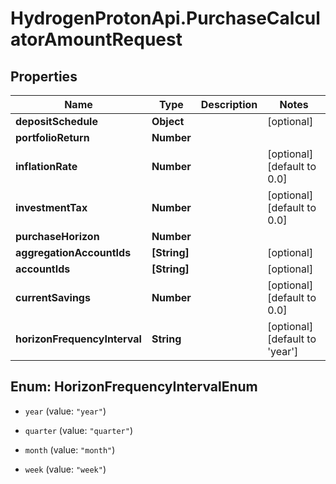 # HydrogenProtonApi.PurchaseCalculatorAmountRequest

## Properties
Name | Type | Description | Notes
------------ | ------------- | ------------- | -------------
**depositSchedule** | **Object** |  | [optional] 
**portfolioReturn** | **Number** |  | 
**inflationRate** | **Number** |  | [optional] [default to 0.0]
**investmentTax** | **Number** |  | [optional] [default to 0.0]
**purchaseHorizon** | **Number** |  | 
**aggregationAccountIds** | **[String]** |  | [optional] 
**accountIds** | **[String]** |  | [optional] 
**currentSavings** | **Number** |  | [optional] [default to 0.0]
**horizonFrequencyInterval** | **String** |  | [optional] [default to 'year']


<a name="HorizonFrequencyIntervalEnum"></a>
## Enum: HorizonFrequencyIntervalEnum


* `year` (value: `"year"`)

* `quarter` (value: `"quarter"`)

* `month` (value: `"month"`)

* `week` (value: `"week"`)




